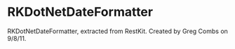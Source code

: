 RKDotNetDateFormatter
=====================

RKDotNetDateFormatter, extracted from RestKit. Created by Greg Combs on 9/8/11.
